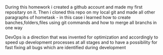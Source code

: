During this homework i created a github account and made my first repositary on it.
Then i cloned this repo on my local git and made all other paragraphs of hometask - 
in this case i learned how to create banches,folders,files using git commands and how
to merge all branchs in one way 



DevOps is a direction that was invented for optimization and accordingly to speed
up development processes at all stages and to have a possibility for fast fixing
all bugs which are identified during development